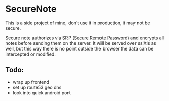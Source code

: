 # SecureNote

This is a side project of mine, don't use it in production, it may not be secure.

Secure note authorizes via SRP [(Secure Remote Password)](https://en.wikipedia.org/wiki/Secure_Remote_Password_protocol) and encrypts all notes before sending them on the server. It will be served over ssl/tls as well, but this way there is no point outside the browser the data can be intercepted or modified.

## Todo:
- wrap up frontend
- set up route53 geo dns
- look into quick android port